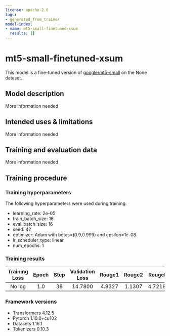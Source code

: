 ```yaml
---
license: apache-2.0
tags:
- generated_from_trainer
model-index:
- name: mt5-small-finetuned-xsum
  results: []
---
```


<!-- This model card has been generated automatically according to the information the Trainer had access to. You
should probably proofread and complete it, then remove this comment. -->

# mt5-small-finetuned-xsum

This model is a fine-tuned version of [google/mt5-small](https://huggingface.co/google/mt5-small) on the None dataset.

## Model description

More information needed

## Intended uses & limitations

More information needed

## Training and evaluation data

More information needed

## Training procedure

### Training hyperparameters

The following hyperparameters were used during training:
- learning_rate: 2e-05
- train_batch_size: 16
- eval_batch_size: 16
- seed: 42
- optimizer: Adam with betas=(0.9,0.999) and epsilon=1e-08
- lr_scheduler_type: linear
- num_epochs: 1

### Training results

| Training Loss | Epoch | Step | Validation Loss | Rouge1 | Rouge2 | Rougel | Rougelsum | Gen Len |
|:-------------:|:-----:|:----:|:---------------:|:------:|:------:|:------:|:---------:|:-------:|
| No log        | 1.0   | 38   | 14.7800         | 4.9327 | 1.1307 | 4.7219 | 4.8054    | 5.73    |


### Framework versions

- Transformers 4.12.5
- Pytorch 1.10.0+cu102
- Datasets 1.16.1
- Tokenizers 0.10.3
